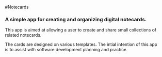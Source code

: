 #Notecards

### A simple app for creating and organizing digital notecards. 

This app is aimed at allowing a user to create and share small collections of related notecards. 

The cards are designed on various templates. The intial intention of this app is to assist with software development planning and practice. 
